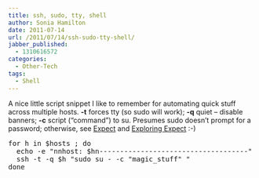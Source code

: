 ```yaml
---
title: ssh, sudo, tty, shell
author: Sonia Hamilton
date: 2011-07-14
url: /2011/07/14/ssh-sudo-tty-shell/
jabber_published:
  - 1310616572
categories:
  - Other-Tech
tags:
  - Shell
---
```

A nice little script snippet I like to remember for automating quick stuff across multiple hosts. **-t** forces tty (so sudo will work); **-q** quiet &#8211; disable banners; **-c** script (&#8220;command&#8221;) to su. Presumes sudo doesn&#8217;t prompt for a password; otherwise, see [Expect][1] and [Exploring Expect][2] :-)

<pre>for h in $hosts ; do
  echo -e "nnhost: $hn------------------------------------"
  ssh -t -q $h "sudo su - -c "magic_stuff" "
done</pre>

 [1]: http://www.nist.gov/el/msid/expect.cfm
 [2]: http://oreilly.com/catalog/9781565920903
